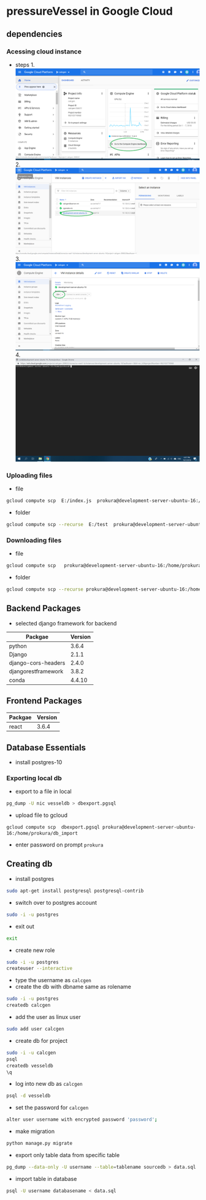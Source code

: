 # pressureVessel in Google Cloud
## dependencies
### Acessing cloud instance
- steps
1.![give_path](./docImgs/1.png  "gcloud")
2.![give_path](./docImgs/2.png  "gcloud")
3.![give_path](./docImgs/3.png  "gcloud")
4.![give_path](./docImgs/4.png  "gcloud")

### Uploading files
- file
```bash
gcloud compute scp  E:/index.js  prokura@development-server-ubuntu-16:/home/prokura/
```
 - folder
```bash
gcloud compute scp --recurse  E:/test  prokura@development-server-ubuntu-16:/home/prokura/
```


### Downloading files
- file
```bash
gcloud compute scp   prokura@development-server-ubuntu-16:/home/prokura/test/index.js E:/test
```
- folder
```bash
gcloud compute scp --recurse prokura@development-server-ubuntu-16:/home/prokura/test E:/
```

## Backend Packages
- selected django framework for backend

Packgae | Version
------------ | -------------
python | 3.6.4
Django        |            2.1.1
django-cors-headers      | 2.4.0
djangorestframework    |   3.8.2
conda | 4.4.10

## Frontend Packages
Packgae | Version
------------ | -------------
react | 3.6.4

## Database Essentials
- install postgres-10
### Exporting local db
- export to a file in local
```bash
pg_dump -U nic vesseldb > dbexport.pgsql
```
- upload file to gcloud
```
gcloud compute scp  dbexport.pgsql prokura@development-server-ubuntu-16:/home/prokura/db_import
```
- enter password on prompt
```prokura```


## Creating db
- install postgres
```bash
sudo apt-get install postgresql postgresql-contrib
```
- switch over to postgres account
```bash
sudo -i -u postgres
```
- exit out
```bash
exit
```
- create new role
```bash
sudo -i -u postgres
createuser --interactive
```
- type the username as ```calcgen```
- create the db with dbname same as rolename
```bash
sudo -i -u postgres
createdb calcgen
```
- add the user as linux user
```bash
sudo add user calcgen
```
- create db for project
```bash
sudo -i -u calcgen
psql
createdb vesseldb
\q
```
- log into new db as ```calcgen```
```bash
psql -d vesseldb
```
- set the password for ```calcgen```
```bash
alter user username with encrypted password 'password';
```

- make migration 
```bash
python manage.py migrate
```
- export only table data from specific table
```bash
pg_dump --data-only -U username --table=tablename sourcedb > data.sql
```

- import table in database
```bash
psql -U username databasename < data.sql
```